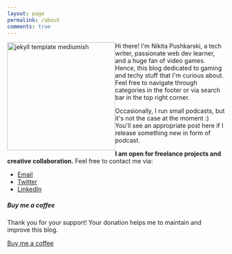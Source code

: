```yaml
---
layout: page
permalink: /about
comments: true
---
```


<div class="row justify-content-between">
<div class="col-md-8 pr-5">

<img src="{{site.baseurl}}/assets/images/nikita.png" alt="jekyll template mediumish" style="float: left; width: 250px;"/>

<p>Hi there! I'm Nikita Pushkarski, a tech writer, passionate web dev learner, and a huge fan of video games. Hence, this blog dedicated to gaming and techy stuff that I'm curious about. Feel free to navigate through categories in the footer or via search bar in the top right corner.</p>

<p>Occasionally, I run small podcasts, but it's not the case at the moment :) You'll see an appropriate post here if I release something new in form of podcast.</p>

<p><strong>I am open for freelance projects and creative collaboration.</strong> Feel free to contact me via:
<ul>
<li><a href="mailto:nikita@pushkar.ski?&subject=Project%2FCollaboration%20Inquiry" target="_blank">Email</a></li>
<li><a href="https://twitter.com/npushkarski" target="_blank">Twitter</a></li>
<li><a href="https://www.linkedin.com/in/pushkarski/" target="_blank">LinkedIn</a></li>
</ul> 
</p>



</div>

<div class="col-md-4">

<div class="sticky-top sticky-top-80">
<h5>Buy me a coffee</h5>

<p>Thank you for your support! Your donation helps me to maintain and improve this blog.</p>

<a target="_blank" href="https://www.wowthemes.net/donate/" class="btn btn-danger">Buy me a coffee</a>

</div>
</div>
</div>
